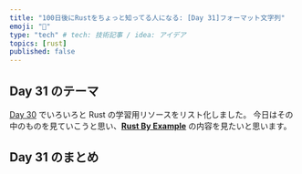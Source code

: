 ```yaml
---
title: "100日後にRustをちょっと知ってる人になる: [Day 31]フォーマット文字列"
emoji: "🦀"
type: "tech" # tech: 技術記事 / idea: アイデア
topics: [rust]
published: false
---
```

## Day 31 のテーマ

[Day 30](https://zenn.dev/shinyay/articles/hello-rust-day030) でいろいろと Rust の学習用リソースをリスト化しました。
今日はその中のものを見ていこうと思い、**[Rust By Example](https://doc.rust-lang.org/rust-by-example/)** の内容を見たいと思います。



## Day 31 のまとめ
